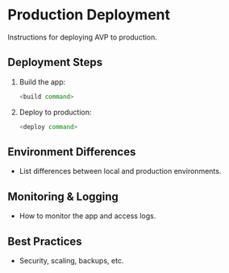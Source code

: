 # Production Deployment

Instructions for deploying AVP to production.

## Deployment Steps
1. Build the app:
   ```sh
   <build command>
   ```
2. Deploy to production:
   ```sh
   <deploy command>
   ```

## Environment Differences
- List differences between local and production environments.

## Monitoring & Logging
- How to monitor the app and access logs.

## Best Practices
- Security, scaling, backups, etc.
